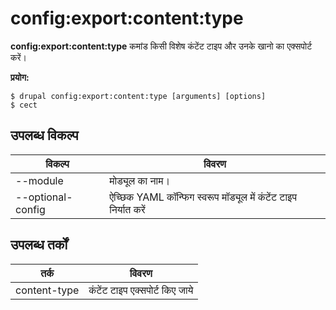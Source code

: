 # config:export:content:type
**config:export:content:type** कमांड किसी विशेष कंटेंट टाइप और उनके खानो का एक्सपोर्ट करें।

**प्रयोग:**
```
$ drupal config:export:content:type [arguments] [options] 
$ cect  
```

## उपलब्ध विकल्प
विकल्प | विवरण
-------|-------------
--module | मोड्यूल का नाम।
--optional-config | ऐच्छिक YAML कॉन्फिग स्वरूप मॉड्यूल में कंटेंट टाइप निर्यात करें

## उपलब्ध तर्कों
तर्क | विवरण
---------|-------------
content-type | कंटेंट टाइप एक्सपोर्ट किए जाये
